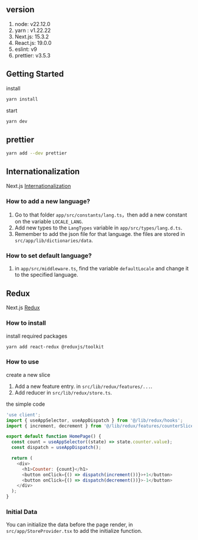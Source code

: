 ## version

1. node: v22.12.0
2. yarn : v1.22.22
3. Next.js: 15.3.2
4. React.js: 19.0.0
5. eslint: v9
6. prettier: v3.5.3

## Getting Started

install
```bash
yarn install
```

start
```bash
yarn dev
```

## prettier
```bash
yarn add --dev prettier
```

## Internationalization
Next.js [Internationalization](https://nextjs.org/docs/app/building-your-application/routing/internationalization)

### How to add a new language?
1. Go to that folder `app/src/constants/lang.ts`，then add a new constant on the variable `LOCALE_LANG`.
2. Add new types to the `LangTypes` variable in `app/src/types/lang.d.ts`.
3. Remember to add the json file for that language. the files are stored in `src/app/lib/dictionaries/data`.

### How to set default language?
1. in `app/src/middleware.ts`, find the variable `defaultLocale` and change it to the specified language.


## Redux
Next.js [Redux](https://redux.js.org/usage/nextjs)

### How to install
install required packages
```bash
yarn add react-redux @reduxjs/toolkit
```

### How to use
create a new slice
1. Add a new feature entry. in `src/lib/redux/features/...`.
2. Add reducer in `src/lib/redux/store.ts`.

the simple code

```javascript
'use client';
import { useAppSelector, useAppDispatch } from '@/lib/redux/hooks';
import { increment, decrement } from '@/lib/redux/features/counterSlice';

export default function HomePage() {
  const count = useAppSelector((state) => state.counter.value);
  const dispatch = useAppDispatch();

  return (
    <div>
      <h1>Counter: {count}</h1>
      <button onClick={() => dispatch(increment())}>+1</button>
      <button onClick={() => dispatch(decrement())}>-1</button>
    </div>
  );
}
```

### Initial Data
You can initialize the data before the page render, in `src/app/StoreProvider.tsx` to add the initialize function.
